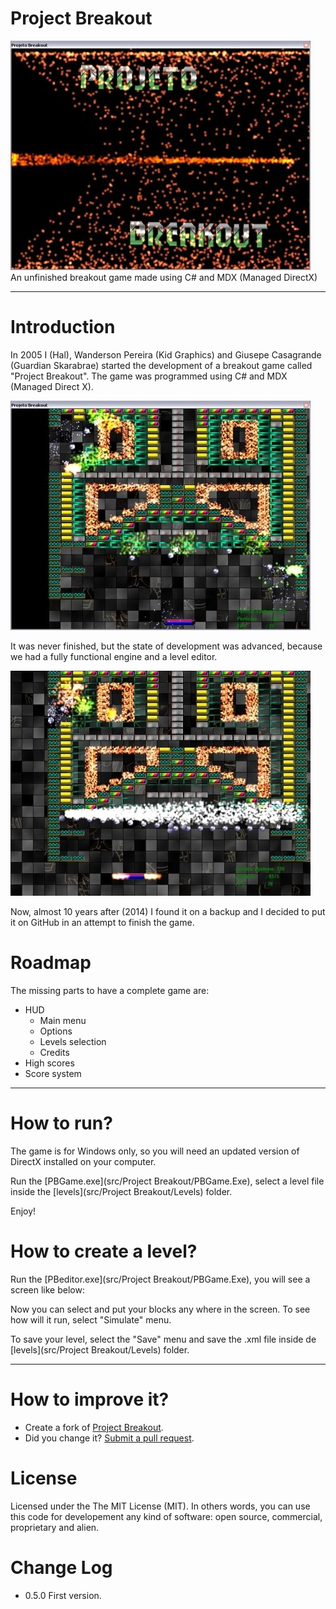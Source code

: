 Project Breakout
===============
![](docs/screenshots/20140515_01.jpg)
<br>
An unfinished breakout game made using C# and MDX (Managed DirectX)

--------

Introduction
===
In 2005 I (Hal), Wanderson Pereira (Kid Graphics) and Giusepe Casagrande (Guardian Skarabrae) started the development of a breakout game called "Project Breakout".
The game was programmed using C# and MDX (Managed Direct X).

![image](docs/screenshots/20140515_03.jpg)

It was never finished, but the state of development was advanced, because we had a fully functional engine and a level editor. 

![image](docs/screenshots/20140515_05.jpg)

Now, almost 10 years after (2014) I found it on a backup and I decided to put it on GitHub in an attempt to finish the game.

Roadmap
===
The missing parts to have a complete game are:

* HUD
	* Main menu
	* Options
	* Levels selection
	* Credits	
* High scores
* Score system



--------

How to run?
===
The game is for Windows only, so you will need an updated version of DirectX installed on your computer.

Run the  [PBGame.exe](src/Project Breakout/PBGame.Exe), select a level file inside the [levels](src/Project Breakout/Levels) folder.

Enjoy!


How to create a level?
===
Run the [PBeditor.exe](src/Project Breakout/PBGame.Exe), you will see a screen like below:

Now you can select and put your blocks any where in the screen. To see how will it run, select "Simulate" menu.

To save your level, select the "Save" menu and save the .xml file inside de [levels](src/Project Breakout/Levels)  folder.

 
--------

How to improve it?
======

- Create a fork of [Project Breakout](https://github.com/giacomelli/ProjectBreakout/fork). 
- Did you change it? [Submit a pull request](https://github.com/giacomelli/ProjectBreakout/pull/new/master).


License
======

Licensed under the The MIT License (MIT).
In others words, you can use this code for developement any kind of software: open source, commercial, proprietary and alien.


Change Log
======
 - 0.5.0 First version.
